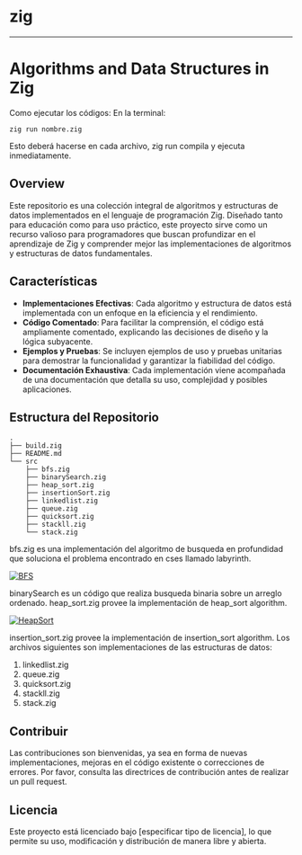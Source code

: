 # zig
---

# Algorithms and Data Structures in Zig
Como ejecutar los códigos:
En la terminal:
```
zig run nombre.zig
```
Esto deberá hacerse en cada archivo, zig run compila y ejecuta inmediatamente.
## Overview

Este repositorio es una colección integral de algoritmos y estructuras de datos implementados en el lenguaje de programación Zig. Diseñado tanto para educación como para uso práctico, este proyecto sirve como un recurso valioso para programadores que buscan profundizar en el aprendizaje de Zig y comprender mejor las implementaciones de algoritmos y estructuras de datos fundamentales.

## Características

- **Implementaciones Efectivas**: Cada algoritmo y estructura de datos está implementada con un enfoque en la eficiencia y el rendimiento.
- **Código Comentado**: Para facilitar la comprensión, el código está ampliamente comentado, explicando las decisiones de diseño y la lógica subyacente.
- **Ejemplos y Pruebas**: Se incluyen ejemplos de uso y pruebas unitarias para demostrar la funcionalidad y garantizar la fiabilidad del código.
- **Documentación Exhaustiva**: Cada implementación viene acompañada de una documentación que detalla su uso, complejidad y posibles aplicaciones.

## Estructura del Repositorio
```
.
├── build.zig
├── README.md
└── src
    ├── bfs.zig
    ├── binarySearch.zig
    ├── heap_sort.zig
    ├── insertionSort.zig
    ├── linkedlist.zig
    ├── queue.zig
    ├── quicksort.zig
    ├── stackll.zig
    └── stack.zig
```
bfs.zig es una implementación del algoritmo de busqueda en profundidad que soluciona el problema encontrado en cses llamado labyrinth.

[![BFS](http://img.youtube.com/vi/kyMGwf0AepE/0.jpg)](https://www.youtube.com/watch?v=kyMGwf0AepE)

binarySearch es un código que realiza busqueda binaria sobre un arreglo ordenado.
heap_sort.zig provee la implementación de heap_sort algorithm.

[![HeapSort](http://img.youtube.com/vi/a6UPTZLwZ-M/0.jpg)](https://www.youtube.com/watch?v=a6UPTZLwZ-M)


insertion_sort.zig provee la implementación de insertion_sort algorithm.
Los archivos siguientes son implementaciones de las estructuras de datos:
1. linkedlist.zig
2. queue.zig
3. quicksort.zig
4. stackll.zig
5. stack.zig
## Contribuir

Las contribuciones son bienvenidas, ya sea en forma de nuevas implementaciones, mejoras en el código existente o correcciones de errores. Por favor, consulta las directrices de contribución antes de realizar un pull request.

## Licencia

Este proyecto está licenciado bajo [especificar tipo de licencia], lo que permite su uso, modificación y distribución de manera libre y abierta.

